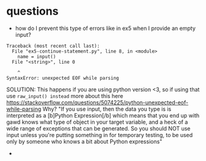 # questions

- how do I prevent this type of errors like in ex5 when I provide an empty input?

```
Traceback (most recent call last):
  File "ex5-continue-statement.py", line 8, in <module>
    name = input()
  File "<string>", line 0

    ^
SyntaxError: unexpected EOF while parsing
```

SOLUTION: This happens if you are using python version <3, so if using that use ```raw_input() instead``` more about this here https://stackoverflow.com/questions/5074225/python-unexpected-eof-while-parsing Why? "If you use input, then the data you type is is interpreted as a [b]Python Expression[/b] which means that you end up with gawd knows what type of object in your target variable, and a heck of a wide range of exceptions that can be generated. So you should NOT use input unless you're putting something in for temporary testing, to be used only by someone who knows a bit about Python expressions"

- 